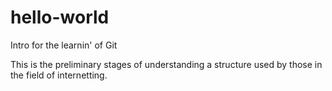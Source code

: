 # hello-world
Intro for the learnin' of Git

This is the preliminary stages of understanding a structure used by those in the field of internetting.
